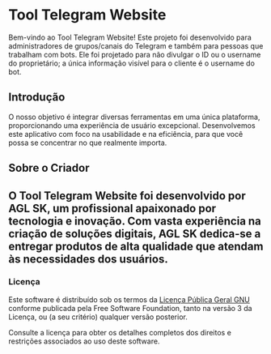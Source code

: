 # Tool Telegram Website

Bem-vindo ao Tool Telegram Website! Este projeto foi desenvolvido para administradores de grupos/canais do Telegram e também para pessoas que trabalham com bots. Ele foi projetado para não divulgar o ID ou o username do proprietário; a única informação visível para o cliente é o username do bot.

## Introdução

O nosso objetivo é integrar diversas ferramentas em uma única plataforma, proporcionando uma experiência de usuário excepcional. Desenvolvemos este aplicativo com foco na usabilidade e na eficiência, para que você possa se concentrar no que realmente importa.

## Sobre o Criador

O Tool Telegram Website foi desenvolvido por AGL SK, um profissional apaixonado por tecnologia e inovação. Com vasta experiência na criação de soluções digitais, AGL SK dedica-se a entregar produtos de alta qualidade que atendam às necessidades dos usuários.
---

### Licença

Este software é distribuído sob os termos da [Licença Pública Geral GNU](https://www.gnu.org/licenses/gpl-3.0.html) conforme publicada pela Free Software Foundation, tanto na versão 3 da Licença, ou (a seu critério) qualquer versão posterior.

Consulte a licença para obter os detalhes completos dos direitos e restrições associados ao uso deste software.
